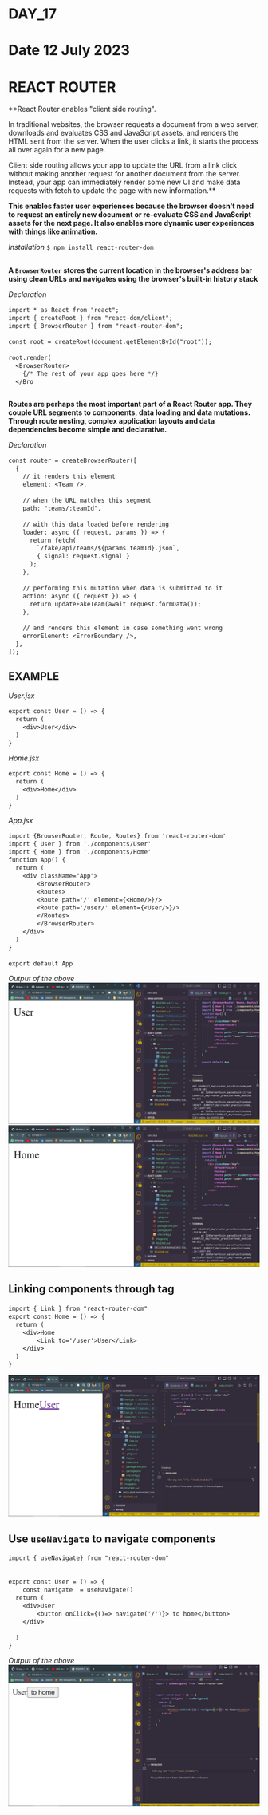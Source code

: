 # DAY_17
# Date 12 July 2023 

# REACT ROUTER 

**React Router enables "client side routing".

In traditional websites, the browser requests a document from a web server, downloads and evaluates CSS and JavaScript assets, and renders the HTML sent from the server. When the user clicks a link, it starts the process all over again for a new page.

Client side routing allows your app to update the URL from a link click without making another request for another document from the server. Instead, your app can immediately render some new UI and make data requests with fetch to update the page with new information.**

**This enables faster user experiences because the browser doesn't need to request an entirely new document or re-evaluate CSS and JavaScript assets for the next page. It also enables more dynamic user experiences with things like animation.**

*Installation*
`$ npm install react-router-dom`

## <BrowserRouter>
**A `BrowserRouter` stores the current location in the browser's address bar using clean URLs and navigates using the browser's built-in history stack**

*Declaration*
```
import * as React from "react";
import { createRoot } from "react-dom/client";
import { BrowserRouter } from "react-router-dom";

const root = createRoot(document.getElementById("root"));

root.render(
  <BrowserRouter>
    {/* The rest of your app goes here */}
  </Bro
```

## <Route>
**Routes are perhaps the most important part of a React Router app. They couple URL segments to components, data loading and data mutations. Through route nesting, complex application layouts and data dependencies become simple and declarative.**

*Declaration*
```
const router = createBrowserRouter([
  {
    // it renders this element
    element: <Team />,

    // when the URL matches this segment
    path: "teams/:teamId",

    // with this data loaded before rendering
    loader: async ({ request, params }) => {
      return fetch(
        `/fake/api/teams/${params.teamId}.json`,
        { signal: request.signal }
      );
    },

    // performing this mutation when data is submitted to it
    action: async ({ request }) => {
      return updateFakeTeam(await request.formData());
    },

    // and renders this element in case something went wrong
    errorElement: <ErrorBoundary />,
  },
]);
```
## EXAMPLE 

*User.jsx*
```
export const User = () => {
  return (
    <div>User</div>
  )
}
```

*Home.jsx*
```
export const Home = () => {
  return (
    <div>Home</div>
  )
}
```

*App.jsx*
```
import {BrowserRouter, Route, Routes} from 'react-router-dom'
import { User } from './components/User'
import { Home } from './components/Home'
function App() {
  return (
    <div className="App">    
        <BrowserRouter>
        <Routes>
        <Route path='/' element={<Home/>}/>
        <Route path='/user/' element={<User/>}/>
        </Routes>
        </BrowserRouter>
    </div>
  )
}

export default App
```
*Output of the above*
![Alt text](image.png)
![Alt text](image-1.png)


## Linking components through <Link> tag

```
import { Link } from "react-router-dom"
export const Home = () => {
  return (
    <div>Home  
        <Link to='/user'>User</Link>
    </div>
  )
}
```
![Alt text](image-2.png)

## Use `useNavigate` to navigate components

```
import { useNavigate} from "react-router-dom"


export const User = () => {
    const navigate  = useNavigate()
  return (
    <div>User 
        <button onClick={()=> navigate('/')}> to home</button>
    </div>
    
  )
}

```
*Output of the above*
![Alt text](image-3.png)